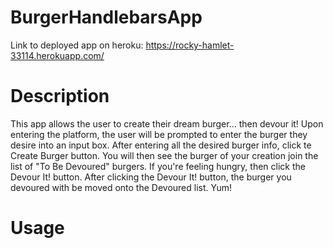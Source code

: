 # BurgerHandlebarsApp

Link to deployed app on heroku: https://rocky-hamlet-33114.herokuapp.com/

# Description

This app allows the user to create their dream burger... then devour it! Upon entering the platform, the user will be prompted to enter the burger they desire into an input box. After entering all the desired burger info, click te Create Burger button. You will then see the burger of your creation join the list of "To Be Devoured" burgers. If you're feeling hungry, then click the Devour It! button. After clicking the Devour It! button, the burger you devoured with be moved onto the Devoured list. Yum!

# Usage
